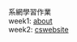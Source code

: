 系網學習作業  
week1:
[about](https://submarine7274.github.io/NTCU-CS-Website/week1/about.html)  
week2:
[cswebsite](https://submarine7274.github.io/NTCU-CS-Website/week2/csweb.html)  
